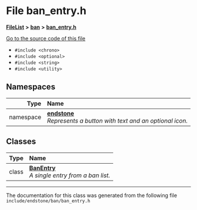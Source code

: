 

# File ban\_entry.h



[**FileList**](files.md) **>** [**ban**](dir_f1b1f2e9abb31749ef58cd98f22bcd78.md) **>** [**ban\_entry.h**](ban__entry_8h.md)

[Go to the source code of this file](ban__entry_8h_source.md)



* `#include <chrono>`
* `#include <optional>`
* `#include <string>`
* `#include <utility>`













## Namespaces

| Type | Name |
| ---: | :--- |
| namespace | [**endstone**](namespaceendstone.md) <br>_Represents a button with text and an optional icon._  |


## Classes

| Type | Name |
| ---: | :--- |
| class | [**BanEntry**](classendstone_1_1BanEntry.md) <br>_A single entry from a ban list._  |



















































------------------------------
The documentation for this class was generated from the following file `include/endstone/ban/ban_entry.h`

